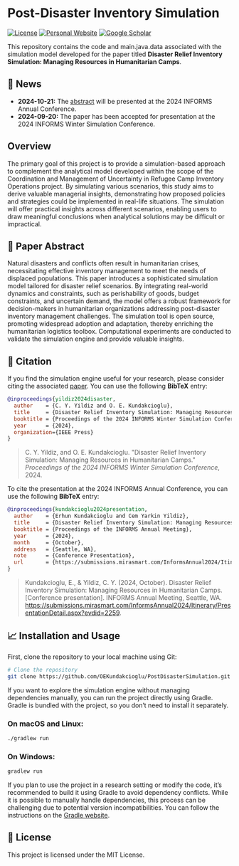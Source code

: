 # Post-Disaster Inventory Simulation
[![License](https://img.shields.io/badge/License-MIT-blue.svg)](https://opensource.org/licenses/MIT)
[![Personal Website](https://img.shields.io/badge/Kundakcioglu-Personal_Website-blue)](https://erhun.me)
[![Google Scholar](https://img.shields.io/badge/Kundakcioglu-Scholar_Profile-blue)](https://scholar.google.com/citations?user=k6NTKvsAAAAJ&hl=en)

This repository contains the code and main.java.data associated with the simulation model developed for the paper titled **Disaster Relief Inventory Simulation: Managing Resources in Humanitarian Camps**.

## 🚀 News
- **2024-10-21:** The [abstract](https://submissions.mirasmart.com/InformsAnnual2024/Itinerary/PresentationDetail.aspx?evdid=2259) will be presented at the 2024 INFORMS Annual Conference.
- **2024-09-20:** The paper has been accepted for presentation at the 2024 INFORMS Winter Simulation Conference.

## Overview
The primary goal of this project is to provide a simulation-based approach to complement the analytical model developed within the scope of the Coordination and Management of Uncertainty in Refugee Camp Inventory Operations project. By simulating various scenarios, this study aims to derive valuable managerial insights, demonstrating how proposed policies and strategies could be implemented in real-life situations. The simulation will offer practical insights across different scenarios, enabling users to draw meaningful conclusions when analytical solutions may be difficult or impractical.

## 📄 Paper Abstract
Natural disasters and conflicts often result in humanitarian crises, necessitating effective inventory management to meet the needs of displaced populations. This paper introduces a sophisticated simulation model tailored for disaster relief scenarios. By integrating real-world dynamics and constraints, such as perishability of goods, budget constraints, and uncertain demand, the model offers a robust framework for decision-makers in humanitarian organizations addressing post-disaster inventory management challenges. The simulation tool is open source, promoting widespread adoption and adaptation, thereby enriching the humanitarian logistics toolbox. Computational experiments are conducted to validate the simulation engine and provide valuable insights.

## 📝 Citation

If you find the simulation engine useful for your research, please consider citing the associated [paper](). You can use the following **BibTeX** entry:

```bibtex
@inproceedings{yildiz2024disaster,
  author    = {C. Y. Yildiz and O. E. Kundakcioglu},
  title     = {Disaster Relief Inventory Simulation: Managing Resources in Humanitarian Camps},
  booktitle = {Proceedings of the 2024 INFORMS Winter Simulation Conference (WSC)},
  year      = {2024},
  organization={IEEE Press}
}
```

> C. Y. Yildiz, and O. E. Kundakcioglu. "Disaster Relief Inventory Simulation: Managing Resources in Humanitarian Camps."
> *Proceedings of the 2024 INFORMS Winter Simulation Conference*, 2024.

To cite the presentation at the 2024 INFORMS Annual Conference, you can use the following **BibTeX** entry:

```bibtex
@inproceedings{kundakcioglu2024presentation,
  author    = {Erhun Kundakcioglu and Cem Yarkin Yildiz},
  title     = {Disaster Relief Inventory Simulation: Managing Resources in Humanitarian Camps},
  booktitle = {Proceedings of the INFORMS Annual Meeting},
  year      = {2024},
  month     = {October},
  address   = {Seattle, WA},
  note      = {Conference Presentation},
  url       = {https://submissions.mirasmart.com/InformsAnnual2024/Itinerary/PresentationDetail.aspx?evdid=2259}
}
```
> Kundakcioglu, E., & Yildiz, C. Y. (2024, October). Disaster Relief Inventory Simulation: Managing Resources in Humanitarian Camps.
> [Conference presentation]. INFORMS Annual Meeting, Seattle, WA. https://submissions.mirasmart.com/InformsAnnual2024/Itinerary/PresentationDetail.aspx?evdid=2259.


## 📈 Installation and Usage 

First, clone the repository to your local machine using Git:

```bash
# Clone the repository
git clone https://github.com/OEKundakcioglu/PostDisasterSimulation.git
```

If you want to explore the simulation engine without managing dependencies manually, you can run the project directly 
using Gradle. Gradle is bundled with the project, so you don’t need to install it separately.

### On macOS and Linux:
```bash
./gradlew run
```
### On Windows:
```bash
gradlew run
```

If you plan to use the project in a research setting or modify the code, it’s recommended to build it using Gradle 
to avoid dependency conflicts. While it is possible to manually handle dependencies, this process can be challenging due 
to potential version incompatibilities. You can follow the instructions on the 
[Gradle website](https://docs.gradle.org/current/userguide/getting_started_eng.html).


## 📃 License
This project is licensed under the MIT License.